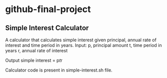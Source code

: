 # github-final-project
## Simple Interest Calculator

A calculator that calculates simple interest given principal, annual rate of interest and time period in years.
Input:
   p, principal amount
   t, time period in years
   r, annual rate of interest


Output
   simple interest = p*t*r

Calculator code is present in simple-interest.sh file.